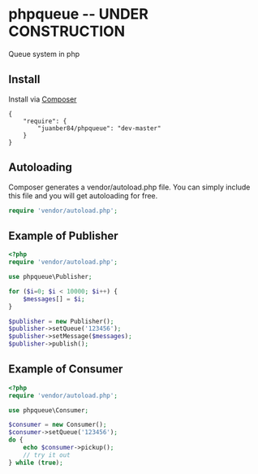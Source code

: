 phpqueue -- UNDER CONSTRUCTION
==============================
Queue system in php

## Install

Install via [Composer](http://getcomposer.org)

	{
	    "require": {
	        "juanber84/phpqueue": "dev-master"
	    }
	}

## Autoloading

Composer generates a vendor/autoload.php file. You can simply include this file and you will get autoloading for free.

```php
require 'vendor/autoload.php';
```

## Example of Publisher

```php
<?php
require 'vendor/autoload.php';

use phpqueue\Publisher;

for ($i=0; $i < 10000; $i++) { 
	$messages[] = $i;
}

$publisher = new Publisher();
$publisher->setQueue('123456');    	  	
$publisher->setMessage($messages);
$publisher->publish();
```

## Example of Consumer

```php
<?php
require 'vendor/autoload.php';

use phpqueue\Consumer;

$consumer = new Consumer();
$consumer->setQueue('123456'); 
do {
	echo $consumer->pickup(); 
	// try it out
} while (true);   	
```